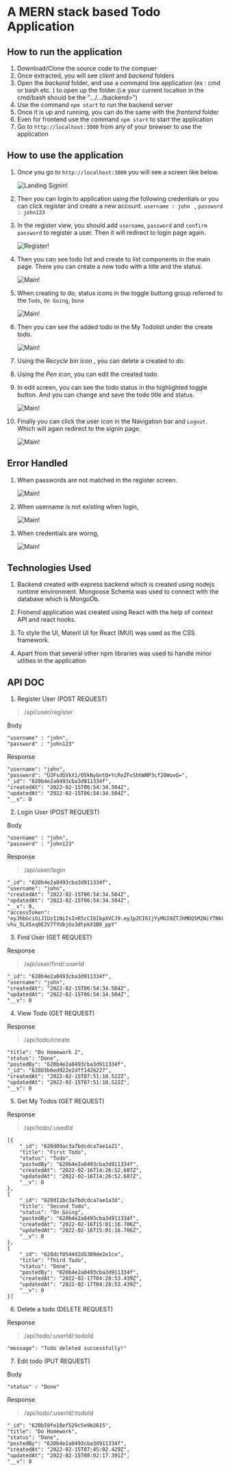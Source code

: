 # A MERN stack based Todo Application

## How to run the application

1. Download/Clone the source code to the compuer
2. Once extracted, you will see _client_ and _backend_ folders
3. Open the _backend_ folder, and use a command line application (ex : cmd or bash etc. ) to open up the folder.(i.e your current location in the cmd/bash should be the ".../.../backend>")
4. Use the command `npm start` to run the backend server
5. Once it is up and running, you can do the same with the _frontend_ folder
6. Even for frontend use the command `npm start` to start the application
7. Go to `http://localhost:3000` from any of your browser to use the application

## How to use the application

1. Once you go to `http://localhost:3000` you will see a screen like below.

   ![Landing Signin!](/guide-images/1.png)

2. Then you can login to application using the following credentials or you can click register and create a new account.
   `username : john ` , `password : john123`

3. In the register view, you should add `username`, `password` and `confirm password` to register a user. Then it will redirect to login page again.

   ![Register!](/guide-images/2.png)

4. Then you can see todo list and create to list components in the main page. There you can create a new todo with a title and the status.

   ![Main!](/guide-images/3.png)

5. When creating to do, status icons in the toggle buttong group referred to the `Todo`, `On Going`, `Done`

   ![Main!](/guide-images/4.png)

6. Then you can see the added todo in the My Todolist under the create todo.

   ![Main!](/guide-images/5.png)

7. Using the _Recycle bin icon_ , you can delete a created to do.

8. Using the _Pen icon_, you can edit the created todo.

9. In edit screen, you can see the todo status in the highlighted toggle button. And you can change and save the todo title and status.

   ![Main!](/guide-images/6.png)

10. Finally you can click the user icon in the Navigation bar and `Logout`. Which will again redirect to the signin page.

    ![Main!](/guide-images/7.png)

## Error Handled

1. When passwords are not matched in the register screen.

   ![Main!](/guide-images/8.png)

2. When username is not existing when login,

   ![Main!](/guide-images/9.png)

3. When credentials are worng,

   ![Main!](/guide-images/10.png)

## Technologies Used

1. Backend created with express backend which is created using nodejs runtime environment. Mongoose Schema was used to connect with the database which is MongoDb.

2. Fronend application was created using React with the help of context API and react hooks.

3. To style the UI, Materil UI for React (MUI) was used as the CSS framework.

4. Apart from that several other npm libraries was used to handle minor utlities in the application

## API DOC

1. Register User (POST REQUEST)

> /api/user/register

Body

    "username" : "john",
    "password" : "john123"

Response

    "username": "john",
    "password": "U2FsdGVkX1/O5kNyGntQ+YcReZFvShhWNP3cf28WovQ=",
    "_id": "620b4e2a0493cba3d911334f",
    "createdAt": "2022-02-15T06:54:34.504Z",
    "updatedAt": "2022-02-15T06:54:34.504Z",
    "__v": 0

2. Login User (POST REQUEST)

Body

    "username" : "john",
    "password" : "john123"

Response

> /api/user/login

    "_id": "620b4e2a0493cba3d911334f",
    "username": "john",
    "createdAt": "2022-02-15T06:54:34.504Z",
    "updatedAt": "2022-02-15T06:54:34.504Z",
    "__v": 0,
    "accessToken": "eyJhbGciOiJIUzI1NiIsInR5cCI6IkpXVCJ9.eyJpZCI6IjYyMGI0ZTJhMDQ5M2NiYTNkOTExMzM0ZiIsImlhdCI6MTY0NTA4MTA1MywiZXhwIjoxNjQ1MzQwMjUzfQ.ZYVvAEB-vhu_5LX5xq0E2V7fYUbjGv3dtpkX1B8_ppY"

3.  Find User (GET REQUEST)

Response

> /api/user/find/:userId

    "_id": "620b4e2a0493cba3d911334f",
    "username": "john",
    "createdAt": "2022-02-15T06:54:34.504Z",
    "updatedAt": "2022-02-15T06:54:34.504Z",
    "__v": 0

4. View Todo (GET REQUEST)

Response

> /api/todo/create

    "title": "Do Homework 2",
    "status": "Done",
    "postedBy": "620b4e2a0493cba3d911334f",
    "_id": "620b5b6ed922e2dff1426227",
    "createdAt": "2022-02-15T07:51:10.522Z",
    "updatedAt": "2022-02-15T07:51:10.522Z",
    "__v": 0

5. Get My Todos (GET REQUEST)

Response

> /api/todo/:usedId

    [{
    	"_id": "620d09ac3a7bdcdca7ae1a21",
    	"title": "First Todo",
    	"status": "Todo",
    	"postedBy": "620b4e2a0493cba3d911334f",
    	"createdAt": "2022-02-16T14:26:52.687Z",
    	"updatedAt": "2022-02-16T14:26:52.687Z",
    	"__v": 0
    },
    {
    	"_id": "620d11bc3a7bdcdca7ae1a3d",
    	"title": "Second Todo",
    	"status": "On Going",
    	"postedBy": "620b4e2a0493cba3d911334f",
    	"createdAt": "2022-02-16T15:01:16.706Z",
    	"updatedAt": "2022-02-16T15:01:16.706Z",
    	"__v": 0
    },
    {
    	"_id": "620dcf0544d2d5309de2e1ca",
    	"title": "Third Todo",
    	"status": "Done",
    	"postedBy": "620b4e2a0493cba3d911334f",
    	"createdAt": "2022-02-17T04:28:53.439Z",
    	"updatedAt": "2022-02-17T04:28:53.439Z",
    	"__v": 0
    }]

6.  Delete a todo (DELETE REQUEST)

Response

> /api/todo/:userId/:todoId

    "message": "Todo deleted successfully!"

7. Edit todo (PUT REQUEST)

Body

    "status" : "Done"

Response

> /api/todo/:userId/:todoId

    "_id": "620b59fe18ef529c5e9b2615",
    "title": "Do Homework",
    "status": "Done",
    "postedBy": "620b4e2a0493cba3d911334f",
    "createdAt": "2022-02-15T07:45:02.429Z",
    "updatedAt": "2022-02-15T08:02:17.391Z",
    "__v": 0
